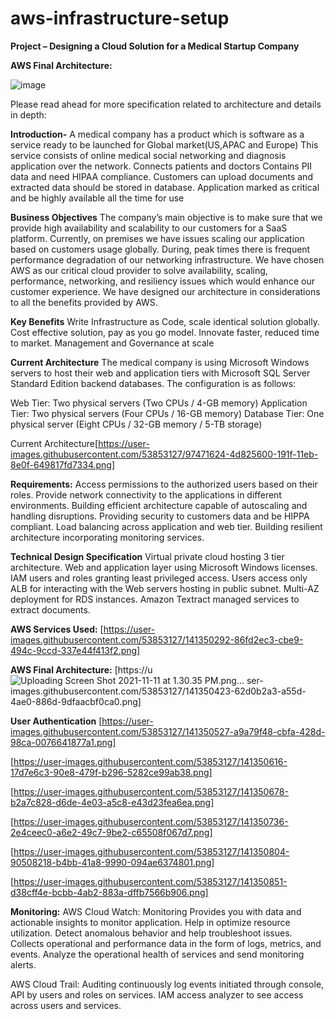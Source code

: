 # aws-infrastructure-setup


**Project  – Designing a Cloud Solution for a Medical Startup Company**

**AWS Final Architecture:**

![image](https://user-images.githubusercontent.com/53853127/141351152-b627588e-36f6-4637-8554-1e76d780b9af.png)




Please read ahead for more specification related to architecture and details in depth:

**Introduction-**
A medical company has a product which is software as a service ready to be launched for Global market(US,APAC and Europe)
This service consists of online medical social networking and diagnosis application over the network.
Connects patients and doctors 
Contains PII data and need HIPAA compliance.
Customers can upload documents and extracted data should be stored in database.
Application marked as critical and be highly available all the time for use

**Business Objectives** 
The company’s main objective is to make sure that we provide high availability and scalability to our customers for a SaaS platform. Currently, on premises we have issues scaling our application based on customers usage globally. During, peak times there is frequent performance degradation of our networking infrastructure. We have chosen AWS as our critical cloud provider to solve availability, scaling, performance, networking, and resiliency issues which would enhance our customer experience.  We have designed our architecture in considerations to all the benefits provided by AWS.  

**Key Benefits**
Write Infrastructure as Code, scale identical solution globally.
Cost effective solution, pay as you go model.
Innovate faster, reduced time to market.
Management and Governance at scale

**Current Architecture**
The medical company is using Microsoft Windows servers to host their web and application tiers with Microsoft SQL Server Standard Edition backend databases. The configuration is as follows:

Web Tier:
Two physical servers (Two CPUs / 4-GB memory)
Application Tier:
Two physical servers (Four CPUs / 16-GB memory)
Database Tier:
One physical server (Eight CPUs / 32-GB memory / 5-TB storage)


Current Architecture[https://user-images.githubusercontent.com/53853127/97471624-4d825600-191f-11eb-8e0f-649817fd7334.png]

**Requirements:**
Access permissions to the authorized users based on their roles.
Provide network connectivity to the applications in different environments.
Building efficient architecture capable of autoscaling and handling disruptions.
Providing security to customers data and be HIPPA compliant.
Load balancing across application and web tier.
Building resilient architecture incorporating monitoring services.

**Technical Design Specification**
Virtual private cloud hosting 3 tier architecture.
Web and application layer using Microsoft Windows licenses.
IAM users and roles granting least privileged access. 
Users access only ALB for interacting with the Web servers hosting in public subnet. 
Multi-AZ deployment for RDS instances.
Amazon Textract managed services to extract documents.

**AWS Services Used:**
[https://user-images.githubusercontent.com/53853127/141350292-86fd2ec3-cbe9-494c-9ccd-337e44f413f2.png]

**AWS Final Architecture:**
[https://u![Uploading Screen Shot 2021-11-11 at 1.30.35 PM.png…]()
ser-images.githubusercontent.com/53853127/141350423-62d0b2a3-a55d-4ae0-886d-9dfaacbf0ca0.png]

**User Authentication**
[https://user-images.githubusercontent.com/53853127/141350527-a9a79f48-cbfa-428d-98ca-0076641877a1.png]

[https://user-images.githubusercontent.com/53853127/141350616-17d7e6c3-90e8-479f-b296-5282ce99ab38.png]

[https://user-images.githubusercontent.com/53853127/141350678-b2a7c828-d6de-4e03-a5c8-e43d23fea6ea.png]

[https://user-images.githubusercontent.com/53853127/141350736-2e4ceec0-a6e2-49c7-9be2-c65508f067d7.png]


[https://user-images.githubusercontent.com/53853127/141350804-90508218-b4bb-41a8-9990-094ae6374801.png]

[https://user-images.githubusercontent.com/53853127/141350851-d38cff4e-bcbb-4ab2-883a-dffb7566b906.png]

**Monitoring:**
AWS Cloud Watch: Monitoring
Provides you with data and actionable insights to monitor application.
Help in optimize resource utilization.
Detect anomalous behavior and help troubleshoot issues.
Collects operational and performance data in the form of logs, metrics, and events.
Analyze the operational health of services and send monitoring alerts.

AWS Cloud Trail: Auditing
continuously log events initiated through console, API by users and roles on services.
IAM access analyzer to see access across users and services.

